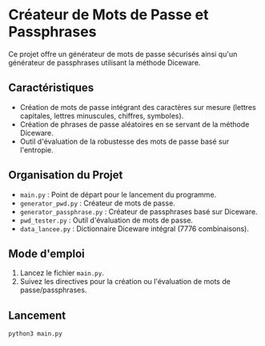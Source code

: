 # Créateur de Mots de Passe et Passphrases

Ce projet offre un générateur de mots de passe sécurisés ainsi qu'un générateur de passphrases utilisant la méthode Diceware.

## Caractéristiques
- Création de mots de passe intégrant des caractères sur mesure (lettres capitales, lettres minuscules, chiffres, symboles).
- Création de phrases de passe aléatoires en se servant de la méthode Diceware.
- Outil d'évaluation de la robustesse des mots de passe basé sur l'entropie.

## Organisation du Projet
- `main.py` : Point de départ pour le lancement du programme.
- `generator_pwd.py` : Créateur de mots de passe.
- `generator_passphrase.py` : Créateur de passphrases basé sur Diceware.
- `pwd_tester.py` : Outil d'évaluation de mots de passe.
- `data_lancee.py` : Dictionnaire Diceware intégral (7776 combinaisons).

## Mode d'emploi
1. Lancez le fichier `main.py`.
2. Suivez les directives pour la création ou l'évaluation de mots de passe/passphrases.

## Lancement 
```bash
python3 main.py
